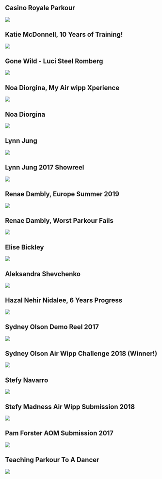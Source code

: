 Casino Royale Parkour
---------------------

[![](/image/yid-3g9-ms7L-Ms.jpg)](https://www.youtube.com/watch?v=3g9-ms7L-Ms)

Katie McDonnell, 10 Years of Training!
--------------------------------------

[![](/image/yid-hr2uhTcTVFc.jpg)](https://www.youtube.com/watch?v=hr2uhTcTVFc)

Gone Wild - Luci Steel Romberg
------------------------------

[![](/image/yid-Ky5AYWEkDEA.jpg)](https://www.youtube.com/watch?v=Ky5AYWEkDEA)

Noa Diorgina, My Air wipp Xperience
-----------------------------------

[![](/image/yid-fGXh4rqWuEA.jpg)](https://www.youtube.com/watch?v=fGXh4rqWuEA)

Noa Diorgina
------------

[![](/image/yid-NgJ8Spw4yE8.jpg)](https://www.youtube.com/watch?v=NgJ8Spw4yE8)

Lynn Jung
---------

[![](/image/yid-lBEI4h3eyIs.jpg)](https://www.youtube.com/watch?v=lBEI4h3eyIs)

Lynn Jung 2017 Showreel
-----------------------

[![](/image/yid-8Yt5eK12Ot0.jpg)](https://www.youtube.com/watch?v=8Yt5eK12Ot0)

Renae Dambly, Europe Summer 2019
--------------------------------

[![](/image/yid-f9O3E1X4pLI.jpg)](https://www.youtube.com/watch?v=f9O3E1X4pLI)

Renae Dambly, Worst Parkour Fails
---------------------------------

[![](/image/yid-_oSjcBfsInw.jpg)](https://www.youtube.com/watch?v=_oSjcBfsInw)

Elise Bickley
-------------

[![](/image/yid-HYWxYVQE78E.jpg)](https://www.youtube.com/watch?v=HYWxYVQE78E)

Aleksandra Shevchenko
---------------------

[![](/image/yid-z4juNGYTzcc.jpg)](https://www.youtube.com/watch?v=z4juNGYTzcc)

Hazal Nehir Nidalee, 6 Years Progress
-------------------------------------

[![](/image/yid-8E7vr6OJ9MU.jpg)](https://www.youtube.com/watch?v=8E7vr6OJ9MU)

Sydney Olson Demo Reel 2017
---------------------------

[![](/image/yid-3LGkG_oXR7Q.jpg)](https://www.youtube.com/watch?v=3LGkG_oXR7Q)

Sydney Olson Air Wipp Challenge 2018 (Winner!)
----------------------------------------------

[![](/image/yid-88hRuZPhP5w.jpg)](https://www.youtube.com/watch?v=88hRuZPhP5w)

Stefy Navarro
-------------

[![](/image/yid-QVmuM6EsDH4.jpg)](https://www.youtube.com/watch?v=QVmuM6EsDH4)

Stefy Madness Air Wipp Submission 2018
--------------------------------------

[![](/image/yid-FjGak6-xDh4.jpg)](https://www.youtube.com/watch?v=FjGak6-xDh4)

Pam Forster AOM Submission 2017
-------------------------------

[![](/image/yid-fKGuJlZQkwc.jpg)](https://www.youtube.com/watch?v=fKGuJlZQkwc)

Teaching Parkour To A Dancer
----------------------------

[![](/image/yid-ZgwcgQrEkRg.jpg)](https://www.youtube.com/watch?v=ZgwcgQrEkRg)
